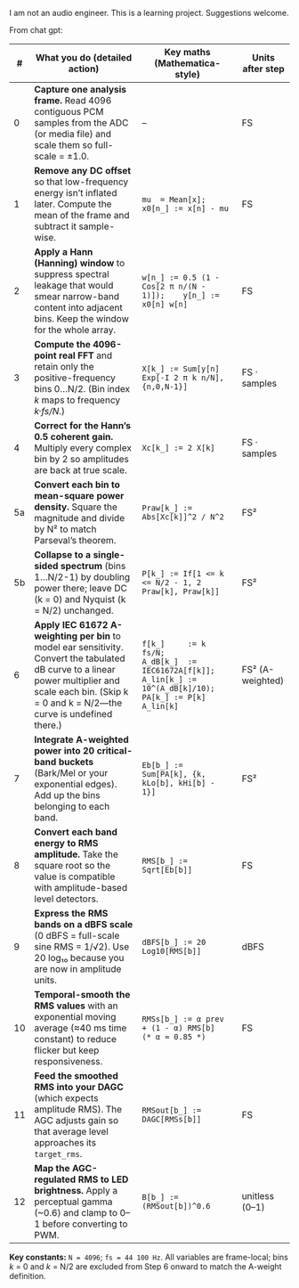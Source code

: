 I am not an audio engineer. This is a learning project. Suggestions welcome.

From chat gpt:

| #   | **What you do (detailed action)**                                                                                                                                                                        | **Key maths (Mathematica-style)**                                                                                    | **Units after step** |
| --- | -------------------------------------------------------------------------------------------------------------------------------------------------------------------------------------------------------- | -------------------------------------------------------------------------------------------------------------------- | -------------------- |
| 0   | **Capture one analysis frame.** Read 4096 contiguous PCM samples from the ADC (or media file) and scale them so full-scale = ±1.0.                                                                       | –                                                                                                                    | FS                   |
| 1   | **Remove any DC offset** so that low-frequency energy isn’t inflated later. Compute the mean of the frame and subtract it sample-wise.                                                                   | `mu  = Mean[x];    x0[n_] := x[n] - mu`                                                                              | FS                   |
| 2   | **Apply a Hann (Hanning) window** to suppress spectral leakage that would smear narrow-band content into adjacent bins. Keep the window for the whole array.                                             | `w[n_] := 0.5 (1 - Cos[2 π n/(N - 1)]);    y[n_] := x0[n] w[n]`                                                      | FS                   |
| 3   | **Compute the 4096-point real FFT** and retain only the positive-frequency bins 0…N/2. (Bin index _k_ maps to frequency _k·fs/N_.)                                                                       | `X[k_] := Sum[y[n] Exp[-I 2 π k n/N], {n,0,N-1}]`                                                                    | FS · samples         |
| 4   | **Correct for the Hann’s 0.5 coherent gain.** Multiply every complex bin by 2 so amplitudes are back at true scale.                                                                                      | `Xc[k_] := 2 X[k]`                                                                                                   | FS · samples         |
| 5a  | **Convert each bin to mean-square power density.** Square the magnitude and divide by N² to match Parseval’s theorem.                                                                                    | `Praw[k_] := Abs[Xc[k]]^2 / N^2`                                                                                     | FS²                  |
| 5b  | **Collapse to a single-sided spectrum** (bins 1…N/2-1) by doubling power there; leave DC (k = 0) and Nyquist (k = N/2) unchanged.                                                                        | `P[k_] := If[1 <= k <= N/2 - 1, 2 Praw[k], Praw[k]]`                                                                 | FS²                  |
| 6   | **Apply IEC 61672 A-weighting per bin** to model ear sensitivity. Convert the tabulated dB curve to a linear power multiplier and scale each bin. (Skip k = 0 and k = N/2—the curve is undefined there.) | `f[k_]     := k fs/N;       A_dB[k_]  := IEC61672A[f[k]];   A_lin[k_] := 10^(A_dB[k]/10);   PA[k_] := P[k] A_lin[k]` | FS² (A-weighted)     |
| 7   | **Integrate A-weighted power into 20 critical-band buckets** (Bark/Mel or your exponential edges). Add up the bins belonging to each band.                                                               | `Eb[b_] := Sum[PA[k], {k, kLo[b], kHi[b] - 1}]`                                                                      | FS²                  |
| 8   | **Convert each band energy to RMS amplitude.** Take the square root so the value is compatible with amplitude-based level detectors.                                                                     | `RMS[b_] := Sqrt[Eb[b]]`                                                                                             | FS                   |
| 9   | **Express the RMS bands on a dBFS scale** (0 dBFS = full-scale sine RMS = 1/√2). Use 20 log₁₀ because you are now in amplitude units.                                                                    | `dBFS[b_] := 20 Log10[RMS[b]]`                                                                                       | dBFS                 |
| 10  | **Temporal-smooth the RMS values** with an exponential moving average (≈40 ms time constant) to reduce flicker but keep responsiveness.                                                                  | `RMSs[b_] := α prev + (1 - α) RMS[b]   (* α ≈ 0.85 *)`                                                               | FS                   |
| 11  | **Feed the smoothed RMS into your DAGC** (which expects amplitude RMS). The AGC adjusts gain so that average level approaches its `target_rms`.                                                          | `RMSout[b_] := DAGC[RMSs[b]]`                                                                                        | FS                   |
| 12  | **Map the AGC-regulated RMS to LED brightness.** Apply a perceptual gamma (\~0.6) and clamp to 0–1 before converting to PWM.                                                                             | `B[b_] := (RMSout[b])^0.6`                                                                                           | unitless (0–1)       |

**Key constants:** `N = 4096`; `fs = 44 100 Hz`.
All variables are frame-local; bins _k_ = 0 and _k_ = N/2 are excluded from Step 6 onward to match the A-weight definition.
